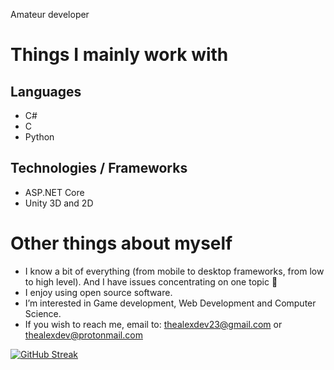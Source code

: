 Amateur developer

# Things I mainly work with

## Languages
- C#
- C
- Python

## Technologies / Frameworks 
- ASP.NET Core
- Unity 3D and 2D

# Other things about myself
- I know a bit of everything (from mobile to desktop frameworks, from low to high level). And I have issues concentrating on one topic 🥲
- I enjoy using open source software.
- I’m interested in Game development, Web Development and Computer Science.
- If you wish to reach me, email to: thealexdev23@gmail.com or thealexdev@protonmail.com

[![GitHub Streak](http://github-readme-streak-stats.herokuapp.com?user=TheAlexDev23&theme=onedark&date_format=M%20j%5B%2C%20Y%5D)](https://git.io/streak-stats)
